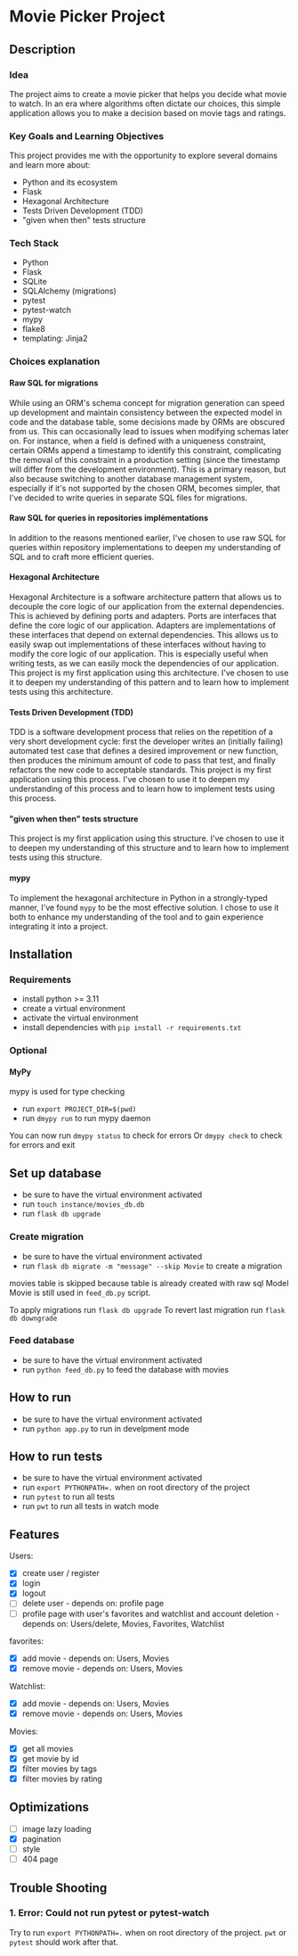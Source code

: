 # Movie Picker Project

## Description

### Idea

The project aims to create a movie picker that helps you decide what movie to watch. In an era where algorithms often dictate our choices, this simple application allows you to make a decision based on movie tags and ratings.

### Key Goals and Learning Objectives

This project provides me with the opportunity to explore several domains and learn more about:

- Python and its ecosystem
- Flask
- Hexagonal Architecture
- Tests Driven Development (TDD)
- "given when then" tests structure

### Tech Stack

- Python
- Flask
- SQLite
- SQLAlchemy (migrations)
- pytest
- pytest-watch
- mypy
- flake8
- templating: Jinja2

### Choices explanation

#### Raw SQL for migrations

While using an ORM's schema concept for migration generation can speed up development and maintain consistency between the expected model in code and the database table, some decisions made by ORMs are obscured from us. This can occasionally lead to issues when modifying schemas later on. For instance, when a field is defined with a uniqueness constraint, certain ORMs append a timestamp to identify this constraint, complicating the removal of this constraint in a production setting (since the timestamp will differ from the development environment). This is a primary reason, but also because switching to another database management system, especially if it's not supported by the chosen ORM, becomes simpler, that I've decided to write queries in separate SQL files for migrations.

#### Raw SQL for queries in repositories implémentations

In addition to the reasons mentioned earlier, I've chosen to use raw SQL for queries within repository implementations to deepen my understanding of SQL and to craft more efficient queries.

#### Hexagonal Architecture

Hexagonal Architecture is a software architecture pattern that allows us to decouple the core logic of our application from the external dependencies. This is achieved by defining ports and adapters. Ports are interfaces that define the core logic of our application. Adapters are implementations of these interfaces that depend on external dependencies. This allows us to easily swap out implementations of these interfaces without having to modify the core logic of our application. This is especially useful when writing tests, as we can easily mock the dependencies of our application.
This project is my first application using this architecture. I've chosen to use it to deepen my understanding of this pattern and to learn how to implement tests using this architecture.

#### Tests Driven Development (TDD)

TDD is a software development process that relies on the repetition of a very short development cycle: first the developer writes an (initially failing) automated test case that defines a desired improvement or new function, then produces the minimum amount of code to pass that test, and finally refactors the new code to acceptable standards. This project is my first application using this process. I've chosen to use it to deepen my understanding of this process and to learn how to implement tests using this process.

#### "given when then" tests structure

This project is my first application using this structure. I've chosen to use it to deepen my understanding of this structure and to learn how to implement tests using this structure.

#### mypy

To implement the hexagonal architecture in Python in a strongly-typed manner, I've found `mypy` to be the most effective solution. I chose to use it both to enhance my understanding of the tool and to gain experience integrating it into a project.

## Installation

### Requirements

- install python >= 3.11
- create a virtual environment
- activate the virtual environment
- install dependencies with `pip install -r requirements.txt`

### Optional

#### MyPy

mypy is used for type checking

- run `export PROJECT_DIR=$(pwd)`
- run `dmypy run` to run mypy daemon

You can now run `dmypy status` to check for errors
Or `dmypy check` to check for errors and exit

## Set up database

- be sure to have the virtual environment activated
- run `touch instance/movies_db.db`
- run `flask db upgrade`

### Create migration

- be sure to have the virtual environment activated
- run `flask db migrate -m "message" --skip Movie` to create a migration

movies table is skipped because table is already created with raw sql
Model Movie is still used in `feed_db.py` script.

To apply migrations run `flask db upgrade`
To revert last migration run `flask db downgrade`

### Feed database

- be sure to have the virtual environment activated
- run `python feed_db.py` to feed the database with movies

## How to run

- be sure to have the virtual environment activated
- run `python app.py` to run in develpment mode

## How to run tests

- be sure to have the virtual environment activated
- run `export PYTHONPATH=.` when on root directory of the project
- run `pytest` to run all tests
- run `pwt` to run all tests in watch mode

## Features

Users:

- [X] create user / register
- [X] login
- [X] logout
- [ ] delete user - depends on: profile page
- [ ] profile page with user's favorites and watchlist and account deletion - depends on: Users/delete, Movies, Favorites, Watchlist

favorites:

- [X] add movie - depends on: Users, Movies
- [X] remove movie - depends on: Users, Movies

Watchlist:

- [X] add movie - depends on: Users, Movies
- [X] remove movie - depends on: Users, Movies

Movies:

- [X] get all movies
- [X] get movie by id
- [X] filter movies by tags
- [X] filter movies by rating

## Optimizations

- [ ] image lazy loading
- [X] pagination
- [ ] style
- [ ] 404 page

## Trouble Shooting

### 1. Error: Could not run pytest or pytest-watch

Try to run `export PYTHONPATH=.` when on root directory of the project. `pwt` or `pytest` should work after that.
